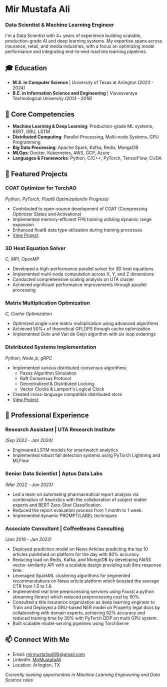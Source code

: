 # Mir Mustafa Ali
### Data Scientist & Machine Learning Engineer

I'm a Data Scientist with 4+ years of experience building scalable, production-grade AI and deep learning systems. My expertise spans across insurance, retail, and media industries, with a focus on optimizing model performance and integrating end-to-end machine learning pipelines.

## 🎓 Education
- **M.S. in Computer Science** | University of Texas at Arlington *(2023 - 2024)*
- **B.E. in Information Science and Engineering** | Visvesvaraya Technological University *(2013 - 2018)*

## 🌟 Core Competencies
- **Machine Learning & Deep Learning**: Production-grade ML systems, BERT, GRU, LSTM
- **Distributed Computing**: Parallel Processing, Multi-node Systems, GPU Programming
- **Big Data Processing**: Apache Spark, Kafka, Redis, MongoDB
- **MLOps**: Docker, Kubernetes, AWS, GCP, Azure
- **Languages & Frameworks**: Python, C/C++, PyTorch, TensorFlow, CUDA

## 🚀 Featured Projects

### COAT Optimizer for TorchAO
*Python, PyTorch, Float8 Optimization(In Progress)*
- Contributed to open-source development of COAT (Compressing Optimizer States and Activations)
- Implemented memory-efficient FP8 training utilizing dynamic range expansion
- Enhanced float8 data type utilization during training processes
- [View Project](https://github.com/pytorch/ao/pull/1231)

### 3D Heat Equation Solver
*C, MPI, OpenMP*
- Developed a high-performance parallel solver for 3D heat equations
- Implemented multi-node computation across X, Y, and Z dimensions
- Conducted comprehensive scaling analysis on UTA cluster
- Achieved significant performance improvements through parallel processing
<!---
- [View Project]()
-->

### Matrix Multiplication Optimization
*C, Cache Optimization*
- Optimized single-core matrix multiplication using advanced algorithms
- Achieved 50%+ of theoretical GFLOPS through cache optimization
- Implemented Goto and Van de Geijn algorithm with six loop orderings


### Distributed Systems Implementation
*Python, Node.js, gRPC*
- Implemented various distributed consensus algorithms:
  - Paxos Algorithm Simulation
  - Raft Consensus Protocol
  - Decentralized & Distributed Locking
  - Vector Clocks & Lamport's Logical Clock
- Created cross-language compatible distributed store
- [View Project](https://github.com/MirMustafaAli/UTA-CSE5306)


## 💼 Professional Experience

### Research Assistant | UTA Research Institute
*(Sep 2023 - Jan 2024)*
- Engineered LSTM models for smartwatch analytics
- Implemented robust fall detection systems using PyTorch Lightning and MLFlow

### Senior Data Scientist | Aptus Data Labs
*(Mar 2022 - Jan 2023)*
- Led a team on automating pharmaceutical report analysis via combination of heuristics with the collaboration of subject matter experts and BERT Zero-Shot Classification.
- Reduced the report evaluation process from 1 month to 1 week.
- Implemented dynamic PROMPT/LABEL techniques

### Associate Consultant | CoffeeBeans Consulting
*(Jan 2019 - Jan 2022)*
- Deployed prediction model on News Articles  predicting the top 10 articles published on platform for the day with 80% accuracy.
- Reducing load on Redis, Kafka, and MongoDB by developing FAISS vector-similarity API  with a scalable design providing sub 8ms response time.
- Leveraged SparkML clustering algorithms for segmented recommendations on News article platform which boosted the average CTR from 1.5 to 1.8.
- Implemented real time preprocessing services using Faust( a python streaming library) which reduced preprocessing cost by 50%.
- Consulted a title insurance organization as deep learning engineer to Train and Deployed a GRU-based NER model on Property legal docs by collaborating with domain experts, achieving 82% accuracy and reduced training time by 30% with PyTorch DDP on multi GPU system.
- Built scalable model-serving pipelines using TorchServe

## 📫 Connect With Me
- Email: mirmustafaali95@gmail.com
- LinkedIn: [MirMustafaAli](https://www.linkedin.com/in/alimirmustafa/)
- Location: Arlington, TX

 *Currently seeking opportunities in Machine Learning Engineering and Data Science roles*
 
<!--
![GitHub stats](https://github-readme-stats.vercel.app/api?username=yourusername&show_icons=true&theme=radical)
---
-->
<!--
**MirMustafaAli/mirmustafaali** is a ✨ _special_ ✨ repository because its `README.md` (this file) appears on your GitHub profile.

Here are some ideas to get you started:

- 🔭 I’m currently working on ...
- 🌱 I’m currently learning ...
- 👯 I’m looking to collaborate on ...
- 🤔 I’m looking for help with ...
- 💬 Ask me about ...
- 📫 How to reach me: ...
- 😄 Pronouns: ...
- ⚡ Fun fact: ...
-->
